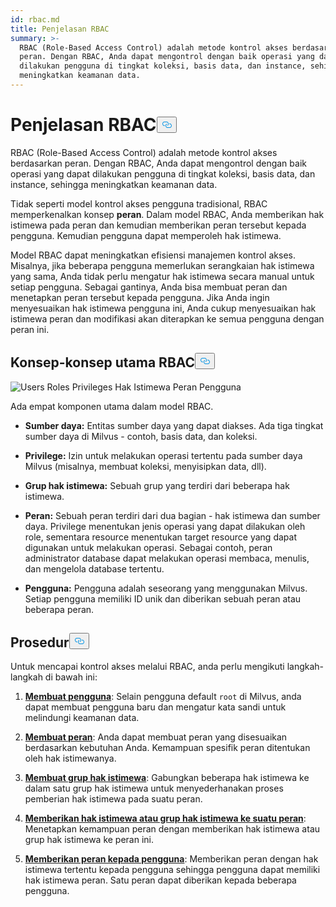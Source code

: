 ```yaml
---
id: rbac.md
title: Penjelasan RBAC
summary: >-
  RBAC (Role-Based Access Control) adalah metode kontrol akses berdasarkan
  peran. Dengan RBAC, Anda dapat mengontrol dengan baik operasi yang dapat
  dilakukan pengguna di tingkat koleksi, basis data, dan instance, sehingga
  meningkatkan keamanan data.
---
```

<h1 id="RBAC-Explained" class="common-anchor-header">Penjelasan RBAC<button data-href="#RBAC-Explained" class="anchor-icon" translate="no">
      <svg translate="no"
        aria-hidden="true"
        focusable="false"
        height="20"
        version="1.1"
        viewBox="0 0 16 16"
        width="16"
      >
        <path
          fill="#0092E4"
          fill-rule="evenodd"
          d="M4 9h1v1H4c-1.5 0-3-1.69-3-3.5S2.55 3 4 3h4c1.45 0 3 1.69 3 3.5 0 1.41-.91 2.72-2 3.25V8.59c.58-.45 1-1.27 1-2.09C10 5.22 8.98 4 8 4H4c-.98 0-2 1.22-2 2.5S3 9 4 9zm9-3h-1v1h1c1 0 2 1.22 2 2.5S13.98 12 13 12H9c-.98 0-2-1.22-2-2.5 0-.83.42-1.64 1-2.09V6.25c-1.09.53-2 1.84-2 3.25C6 11.31 7.55 13 9 13h4c1.45 0 3-1.69 3-3.5S14.5 6 13 6z"
        ></path>
      </svg>
    </button></h1><p>RBAC (Role-Based Access Control) adalah metode kontrol akses berdasarkan peran. Dengan RBAC, Anda dapat mengontrol dengan baik operasi yang dapat dilakukan pengguna di tingkat koleksi, basis data, dan instance, sehingga meningkatkan keamanan data.</p>
<p>Tidak seperti model kontrol akses pengguna tradisional, RBAC memperkenalkan konsep <strong>peran</strong>. Dalam model RBAC, Anda memberikan hak istimewa pada peran dan kemudian memberikan peran tersebut kepada pengguna. Kemudian pengguna dapat memperoleh hak istimewa.</p>
<p>Model RBAC dapat meningkatkan efisiensi manajemen kontrol akses. Misalnya, jika beberapa pengguna memerlukan serangkaian hak istimewa yang sama, Anda tidak perlu mengatur hak istimewa secara manual untuk setiap pengguna. Sebagai gantinya, Anda bisa membuat peran dan menetapkan peran tersebut kepada pengguna. Jika Anda ingin menyesuaikan hak istimewa pengguna ini, Anda cukup menyesuaikan hak istimewa peran dan modifikasi akan diterapkan ke semua pengguna dengan peran ini.</p>
<h2 id="RBAC-key-concepts" class="common-anchor-header">Konsep-konsep utama RBAC<button data-href="#RBAC-key-concepts" class="anchor-icon" translate="no">
      <svg translate="no"
        aria-hidden="true"
        focusable="false"
        height="20"
        version="1.1"
        viewBox="0 0 16 16"
        width="16"
      >
        <path
          fill="#0092E4"
          fill-rule="evenodd"
          d="M4 9h1v1H4c-1.5 0-3-1.69-3-3.5S2.55 3 4 3h4c1.45 0 3 1.69 3 3.5 0 1.41-.91 2.72-2 3.25V8.59c.58-.45 1-1.27 1-2.09C10 5.22 8.98 4 8 4H4c-.98 0-2 1.22-2 2.5S3 9 4 9zm9-3h-1v1h1c1 0 2 1.22 2 2.5S13.98 12 13 12H9c-.98 0-2-1.22-2-2.5 0-.83.42-1.64 1-2.09V6.25c-1.09.53-2 1.84-2 3.25C6 11.31 7.55 13 9 13h4c1.45 0 3-1.69 3-3.5S14.5 6 13 6z"
        ></path>
      </svg>
    </button></h2><p>
  
   <span class="img-wrapper"> <img translate="no" src="/docs/v2.6.x/assets/users-roles-privileges.png" alt="Users Roles Privileges" class="doc-image" id="users-roles-privileges" />
   </span> <span class="img-wrapper"> <span>Hak Istimewa Peran Pengguna</span> </span></p>
<p>Ada empat komponen utama dalam model RBAC.</p>
<ul>
<li><p><strong>Sumber daya:</strong> Entitas sumber daya yang dapat diakses. Ada tiga tingkat sumber daya di Milvus - contoh, basis data, dan koleksi.</p></li>
<li><p><strong>Privilege:</strong> Izin untuk melakukan operasi tertentu pada sumber daya Milvus (misalnya, membuat koleksi, menyisipkan data, dll).</p></li>
<li><p><strong>Grup hak istimewa:</strong> Sebuah grup yang terdiri dari beberapa hak istimewa.</p></li>
<li><p><strong>Peran:</strong> Sebuah peran terdiri dari dua bagian - hak istimewa dan sumber daya. Privilege menentukan jenis operasi yang dapat dilakukan oleh role, sementara resource menentukan target resource yang dapat digunakan untuk melakukan operasi. Sebagai contoh, peran administrator database dapat melakukan operasi membaca, menulis, dan mengelola database tertentu.</p></li>
<li><p><strong>Pengguna:</strong> Pengguna adalah seseorang yang menggunakan Milvus. Setiap pengguna memiliki ID unik dan diberikan sebuah peran atau beberapa peran.</p></li>
</ul>
<h2 id="Procedures" class="common-anchor-header">Prosedur<button data-href="#Procedures" class="anchor-icon" translate="no">
      <svg translate="no"
        aria-hidden="true"
        focusable="false"
        height="20"
        version="1.1"
        viewBox="0 0 16 16"
        width="16"
      >
        <path
          fill="#0092E4"
          fill-rule="evenodd"
          d="M4 9h1v1H4c-1.5 0-3-1.69-3-3.5S2.55 3 4 3h4c1.45 0 3 1.69 3 3.5 0 1.41-.91 2.72-2 3.25V8.59c.58-.45 1-1.27 1-2.09C10 5.22 8.98 4 8 4H4c-.98 0-2 1.22-2 2.5S3 9 4 9zm9-3h-1v1h1c1 0 2 1.22 2 2.5S13.98 12 13 12H9c-.98 0-2-1.22-2-2.5 0-.83.42-1.64 1-2.09V6.25c-1.09.53-2 1.84-2 3.25C6 11.31 7.55 13 9 13h4c1.45 0 3-1.69 3-3.5S14.5 6 13 6z"
        ></path>
      </svg>
    </button></h2><p>Untuk mencapai kontrol akses melalui RBAC, anda perlu mengikuti langkah-langkah di bawah ini:</p>
<ol>
<li><p><strong><a href="/docs/id/users_and_roles.md#Create-a-user">Membuat pengguna</a></strong>: Selain pengguna default <code translate="no">root</code> di Milvus, anda dapat membuat pengguna baru dan mengatur kata sandi untuk melindungi keamanan data.</p></li>
<li><p><strong><a href="/docs/id/users_and_roles.md#Create-a-role">Membuat peran</a></strong>: Anda dapat membuat peran yang disesuaikan berdasarkan kebutuhan Anda. Kemampuan spesifik peran ditentukan oleh hak istimewanya.</p></li>
<li><p><strong><a href="/docs/id/privilege_group.md">Membuat grup hak istimewa</a></strong>: Gabungkan beberapa hak istimewa ke dalam satu grup hak istimewa untuk menyederhanakan proses pemberian hak istimewa pada suatu peran.</p></li>
<li><p><strong><a href="/docs/id/grant_privileges.md">Memberikan hak istimewa atau grup hak istimewa ke suatu peran</a></strong>: Menetapkan kemampuan peran dengan memberikan hak istimewa atau grup hak istimewa ke peran ini.</p></li>
<li><p><strong><a href="/docs/id/grant_roles.md">Memberikan peran kepada pengguna</a></strong>: Memberikan peran dengan hak istimewa tertentu kepada pengguna sehingga pengguna dapat memiliki hak istimewa peran. Satu peran dapat diberikan kepada beberapa pengguna.</p></li>
</ol>
